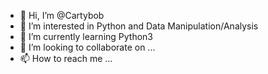 - 👋 Hi, I’m @Cartybob
- 👀 I’m interested in Python and Data Manipulation/Analysis
- 🌱 I’m currently learning Python3
- 💞️ I’m looking to collaborate on ...
- 📫 How to reach me ...

<!---
Cartybob/Cartybob is a ✨ special ✨ repository because its `README.md` (this file) appears on your GitHub profile.
You can click the Preview link to take a look at your changes.
--->
